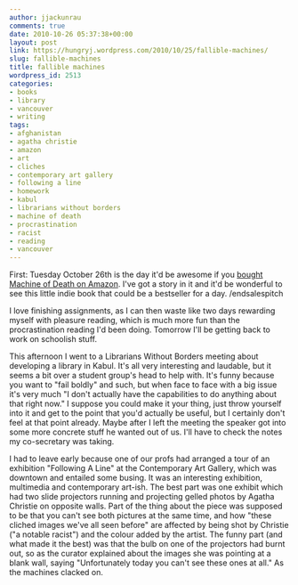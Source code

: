 ```yaml
---
author: jjackunrau
comments: true
date: 2010-10-26 05:37:38+00:00
layout: post
link: https://hungryj.wordpress.com/2010/10/25/fallible-machines/
slug: fallible-machines
title: fallible machines
wordpress_id: 2513
categories:
- books
- library
- vancouver
- writing
tags:
- afghanistan
- agatha christie
- amazon
- art
- cliches
- contemporary art gallery
- following a line
- homework
- kabul
- librarians without borders
- machine of death
- procrastination
- racist
- reading
- vancouver
---
```


First: Tuesday October 26th is the day it'd be awesome if you [bought Machine of Death on Amazon](http://machineofdeath.net/oct26). I've got a story in it and it'd be wonderful to see this little indie book that could be a bestseller for a day. /endsalespitch

I love finishing assignments, as I can then waste like two days rewarding myself with pleasure reading, which is much more fun than the procrastination reading I'd been doing. Tomorrow I'll be getting back to work on schoolish stuff.

This afternoon I went to a Librarians Without Borders meeting about developing a library in Kabul. It's all very interesting and laudable, but it seems a bit over a student group's head to help with. It's funny because you want to "fail boldly" and such, but when face to face with a big issue it's very much "I don't actually have the capabilities to do anything about that right now." I suppose you could make it your thing, just throw yourself into it and get to the point that you'd actually be useful, but I certainly don't feel at that point already. Maybe after I left the meeting the speaker got into some more concrete stuff he wanted out of us. I'll have to check the notes my co-secretary was taking.

I had to leave early because one of our profs had arranged a tour of an exhibition "Following A Line" at the Contemporary Art Gallery, which was downtown and entailed some busing. It was an interesting exhibition, multimedia and contemporary art-ish. The best part was one exhibit which had two slide projectors running and projecting gelled photos by Agatha Christie on opposite walls. Part of the thing about the piece was supposed to be that you can't see both pictures at the same time, and how "these cliched images we've all seen before" are affected by being shot by Christie ("a notable racist") and the colour added by the artist. The funny part (and what made it the best) was that the bulb on one of the projectors had burnt out, so as the curator explained about the images she was pointing at a blank wall, saying "Unfortunately today you can't see these ones at all." As the machines clacked on.
